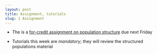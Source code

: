 ```yaml
---
layout: post
title: Assignment, tutorials
slug: 1 Assignment
---
```


* The is a [for-credit assignment on population structure](/materials/structure.asn.pdf) due next Friday

* Tutorials this week are _mandatory_; they will review the structured populations material
